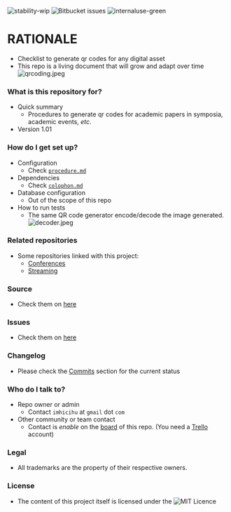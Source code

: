 ![stability-wip](https://bitbucket.org/repo/ekyaeEE/images/3278295154-status_archived.png)
![Bitbucket issues](https://bitbucket.org/repo/ekyaeEE/images/1555006384-issues_closed.png)
![internaluse-green](https://bitbucket.org/repo/ekyaeEE/images/3847436881-internal_use_stable.png)

# RATIONALE #

* Checklist to generate qr codes for any digital asset
* This repo is a living document that will grow and adapt over time
![qrcoding.jpeg](https://bitbucket.org/repo/BgLpKje/images/2070783795-qrcoding.jpeg)

### What is this repository for? ###

* Quick summary
    - Procedures to generate qr codes for academic papers in symposia, academic events, _etc_.
* Version 1.01

### How do I get set up? ###

* Configuration
    - Check [`procedure.md`](https://bitbucket.org/imhicihu/qr-code/src/01bedc6e0d0c1eac27bf360756d550e270694289/Procedure.md?at=master)
* Dependencies
    - Check [`colophon.md`](https://bitbucket.org/imhicihu/qr-code/src/5a5f293c3c923b5b55f86662f1831e81057a8b0d/Colophon.md?at=master&fileviewer=file-view-default=)
* Database configuration
    - Out of the scope of this repo
* How to run tests
    - The same QR code generator encode/decode the image generated.
    ![decoder.jpeg](https://bitbucket.org/repo/BgLpKje/images/4039695448-decoder.jpeg)

### Related repositories ###

* Some repositories linked with this project:
     - [Conferences](https://bitbucket.org/imhicihu/conferences/src/master/)
     - [Streaming](https://bitbucket.org/imhicihu/streaming/src/master/)

### Source ###

* Check them on [here](https://bitbucket.org/imhicihu/qr-code/src)

### Issues ###

* Check them on [here](https://bitbucket.org/imhicihu/qr-code/issues)

### Changelog ###

* Please check the [Commits](https://bitbucket.org/imhicihu/qr-code/commits/) section for the current status


### Who do I talk to? ###

* Repo owner or admin
    - Contact `imhicihu` at `gmail` dot `com`
* Other community or team contact
    - Contact is _enable_ on the [board](https://bitbucket.org/imhicihu/qr-code/addon/trello/trello-board) of this repo. (You need a [Trello](https://trello.com/) account)


### Legal ###

* All trademarks are the property of their respective owners.

### License ###

* The content of this project itself is licensed under the ![MIT Licence](https://bitbucket.org/repo/ekyaeEE/images/2049852260-MIT-license-green.png)